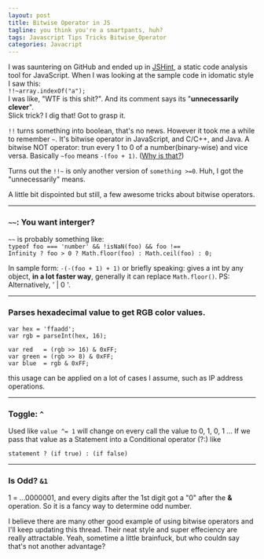 ```yaml
---
layout: post
title: Bitwise Operator in JS
tagline: you think you're a smartpants, huh?
tags: Javascript Tips Tricks Bitwise_Operator
categories: Javacript
---
```


I was sauntering on GitHub and ended up in [JSHint](https://github.com/rwaldron/idiomatic.js/), a static code analysis tool for JavaScript. When I was looking at the sample code in idomatic style I saw this:     
`!!~array.indexOf("a");`    
I was like, "WTF is this shit?". And its comment says its "__unnecessarily clever__".    
Slick trick? I dig that! Got to grasp it.    

`!!` turns something into boolean, that's no news. However it took me a while to remember `~`. It's bitwise operator in JavaScript, and C/C++, and Java. A bitwise NOT operator: trun every 1 to 0 of a number(binary-wise) and vice versa. Basically `~foo` means `-(foo + 1)`. ([Why is that?](https://en.wikipedia.org/wiki/Signed_number_representations#Signed_magnitude_representation))

Turns out the `!!~` is only another version of `something >=0`.  Huh, I got the "unnecessarily" means.

A little bit dispointed but still, a few awesome tricks about bitwise operators.

-----

### `~~`: You want interger?

`~~` is probably something like:   
                        <code>typeof foo === 'number' && !isNaN(foo) && foo !== Infinity
                        ? foo > 0 ? Math.floor(foo) : Math.ceil(foo) : 0;</code>

In sample form:
    `-(-(foo + 1) + 1)`
or briefly speaking: gives a int by any object, __in a lot faster way__, generally it can replace `Math.floor()`.
PS: Alternatively, ' | 0 '.

-----
### Parses hexadecimal value to get RGB color values.

    var hex = 'ffaadd';   
    var rgb = parseInt(hex, 16);    
    
    var red   = (rgb >> 16) & 0xFF;   
    var green = (rgb >> 8) & 0xFF;     
    var blue  = rgb & 0xFF;   
    
this usage can be applied on a lot of cases I assume, such as IP address operations.
    
-----
### Toggle: `^` 
   
Used like `value ^= 1` will change on every call the value to 0, 1, 0, 1 ...
If we pass that value as a Statement into a Conditional operator (?:) like

`statement ? (if true) : (if false)`

-----
### Is Odd? `&1`
   
1 = ...0000001, and every digits after the 1st digit got a "0" after the __&__ operation. So it is a fancy way to determine odd number.

I believe there are many other good example of using bitwise operators and I'll keep updating this thread. Their neat style and super effeciency are really attractable. Yeah, sometime a little brainfuck, but who couldn say that's not another advantage?



